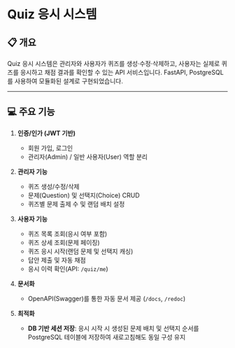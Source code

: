 # Quiz 응시 시스템

## 📋 개요
Quiz 응시 시스템은 관리자와 사용자가 퀴즈를 생성·수정·삭제하고, 사용자는 실제로 퀴즈를 응시하고 채점 결과를 확인할 수 있는 API 서비스입니다. FastAPI, PostgreSQL를 사용하여 모듈화된 설계로 구현되었습니다.

---

## 💻 주요 기능

1. **인증/인가 (JWT 기반)**
   - 회원 가입, 로그인
   - 관리자(Admin) / 일반 사용자(User) 역할 분리

2. **관리자 기능**
   - 퀴즈 생성/수정/삭제
   - 문제(Question) 및 선택지(Choice) CRUD
   - 퀴즈별 문제 출제 수 및 랜덤 배치 설정

3. **사용자 기능**
   - 퀴즈 목록 조회(응시 여부 포함)
   - 퀴즈 상세 조회(문제 페이징)
   - 퀴즈 응시 시작(랜덤 문제 및 선택지 캐싱)
   - 답안 제출 및 자동 채점
   - 응시 이력 확인(API: `/quiz/me`)

4. **문서화**
   - OpenAPI(Swagger)를 통한 자동 문서 제공 (`/docs`, `/redoc`)

5. **최적화**
   - **DB 기반 세션 저장**: 응시 시작 시 생성된 문제 배치 및 선택지 순서를 PostgreSQL 테이블에 저장하여 새로고침해도 동일 구성 유지
